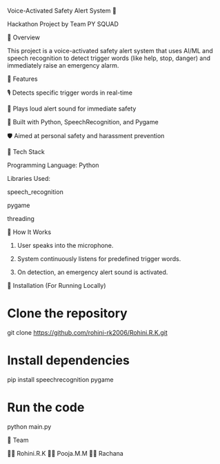 Voice-Activated Safety Alert System 🚨

Hackathon Project by Team PY SQUAD

🔹 Overview

This project is a voice-activated safety alert system that uses AI/ML and speech recognition to detect trigger words (like help, stop, danger) and immediately raise an emergency alarm.

🔹 Features

🎙️ Detects specific trigger words in real-time

🚨 Plays loud alert sound for immediate safety

🤖 Built with Python, SpeechRecognition, and Pygame

🛡️ Aimed at personal safety and harassment prevention


🔹 Tech Stack

Programming Language: Python

Libraries Used:

speech_recognition

pygame

threading



🔹 How It Works

1. User speaks into the microphone.


2. System continuously listens for predefined trigger words.


3. On detection, an emergency alert sound is activated.



🔹 Installation (For Running Locally)

# Clone the repository
git clone https://github.com/rohini-rk2006/Rohini.R.K.git  

# Install dependencies
pip install speechrecognition pygame  

# Run the code
python main.py

🔹 Team

👩‍💻 Rohini.R.K
👩‍💻 Pooja.M.M
👩‍💻 Rachana
